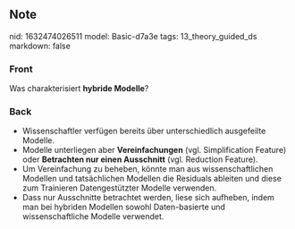 ## Note
nid: 1632474026511
model: Basic-d7a3e
tags: 13_theory_guided_ds
markdown: false

### Front
Was charakterisiert <b>hybride Modelle</b>?

### Back
<ul>
<li>Wissenschaftler verfügen bereits über unterschiedlich ausgefeilte Modelle.</li>
<li>Modelle unterliegen aber <b>Vereinfachungen</b> (vgl. Simplification Feature) oder <b>Betrachten nur einen Ausschnitt</b> (vgl. Reduction Feature).</li>
<li>Um Vereinfachung zu beheben, könnte man aus wissenschaftlichen Modellen und tatsächlichen Modellen die Residuals ableiten und diese zum Trainieren Datengestützter Modelle verwenden.</li>
<li>Dass nur Ausschnitte betrachtet werden, liese sich aufheben, indem man bei hybriden Modellen sowohl Daten-basierte und wissenschaftliche Modelle verwendet.</li></ul>
